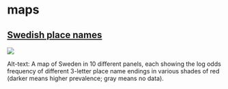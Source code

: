 # maps

## [Swedish place names](https://github.com/borstell/tidytuesday/tree/main/swedish_placenames)
![](https://github.com/borstell/tidytuesday/tree/main/swedish_placenames.png)

Alt-text: A map of Sweden in 10 different panels, each showing the log odds frequency of different 3-letter place name endings in various shades of red (darker means higher prevalence; gray means no data).
